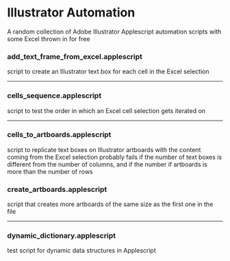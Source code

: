 # Illustrator Automation

A random collection of Adobe Illustrator Applescript automation scripts
with some Excel thrown in for free

### add_text_frame_from_excel.applescript ###

script to create an Illustrator text box for each cell in the
Excel selection

---

### cells_sequence.applescript ###

script to test the order in which an Excel cell selection gets iterated on 

---

### cells_to_artboards.applescript ###

script to replicate text boxes on Illustrator artboards 
with the content coming from the Excel selection
probably fails if the number of text boxes is different from the number
of columns, and if the number if artboards is more than the number of rows

### create_artboards.applescript ###

script that creates more artboards of the same size as the first one
in the file

---

### dynamic_dictionary.applescript ###

test script for dynamic data structures in Applescript 

